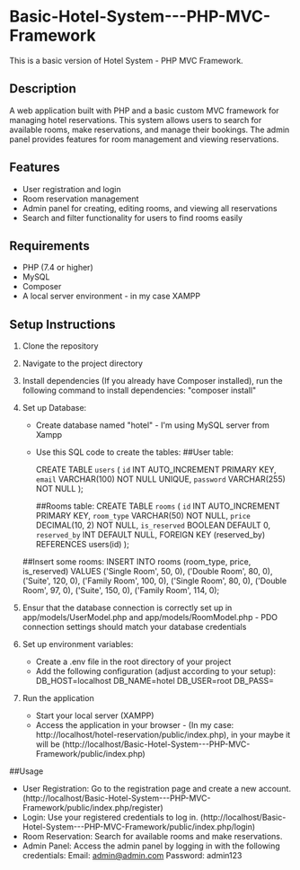 # Basic-Hotel-System---PHP-MVC-Framework
This is a basic version of Hotel System - PHP MVC Framework.

## Description
A web application built with PHP and a basic custom MVC framework for managing hotel reservations. This system allows users to search for available rooms, make reservations, and manage their bookings. The admin panel provides features for room management and viewing reservations.

## Features
- User registration and login
- Room reservation management
- Admin panel for creating, editing rooms, and viewing all reservations
- Search and filter functionality for users to find rooms easily

## Requirements
- PHP (7.4 or higher)
- MySQL
- Composer
- A local server environment - in my case XAMPP

## Setup Instructions
1. Clone the repository
2. Navigate to the project directory
3. Install dependencies (If you already have Composer installed), run the following command to install dependencies:
   "composer install"
4. Set up Database:
   - Create database named "hotel" - I'm using MySQL server from Xampp
   - Use this SQL code to create the tables:
     ##User table:
     
     CREATE TABLE `users` (
      `id` INT AUTO_INCREMENT PRIMARY KEY,
      `email` VARCHAR(100) NOT NULL UNIQUE,
      `password` VARCHAR(255) NOT NULL
    );

     ##Rooms table:
     CREATE TABLE `rooms` (
        `id` INT AUTO_INCREMENT PRIMARY KEY,
        `room_type` VARCHAR(50) NOT NULL,
        `price` DECIMAL(10, 2) NOT NULL,
        `is_reserved` BOOLEAN DEFAULT 0,
        `reserved_by` INT DEFAULT NULL,
        FOREIGN KEY (reserved_by) REFERENCES users(id)
    );

    ##Insert some rooms:
    INSERT INTO rooms (room_type, price, is_reserved) VALUES
    ('Single Room', 50, 0),
    ('Double Room', 80, 0),
    ('Suite', 120, 0),
    ('Family Room', 100, 0),
    ('Single Room', 80, 0),
    ('Double Room', 97, 0),
    ('Suite', 150, 0),
    ('Family Room', 114, 0);

5. Ensur that the database connection is correctly set up in app/models/UserModel.php and app/models/RoomModel.php - PDO connection settings should match your database credentials
6. Set up environment variables:
   - Create a .env file in the root directory of your project
   - Add the following configuration (adjust according to your setup):
     DB_HOST=localhost
     DB_NAME=hotel
     DB_USER=root
     DB_PASS=
7. Run the application
   - Start your local server (XAMPP)
   - Access the application in your browser - (In my case: http://localhost/hotel-reservation/public/index.php), in your maybe it will be (http://localhost/Basic-Hotel-System---PHP-MVC-Framework/public/index.php)
  
##Usage
- User Registration: Go to the registration page and create a new account. (http://localhost/Basic-Hotel-System---PHP-MVC-Framework/public/index.php/register)
- Login: Use your registered credentials to log in. (http://localhost/Basic-Hotel-System---PHP-MVC-Framework/public/index.php/login)
- Room Reservation: Search for available rooms and make reservations.
- Admin Panel: Access the admin panel by logging in with the following credentials:
    Email: admin@admin.com
    Password: admin123

